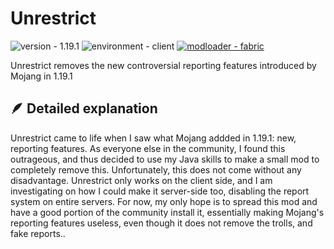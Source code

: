 # Unrestrict
![version - 1.19.1](https://img.shields.io/badge/version-1.19.1-3b8526)
![environment - client](https://img.shields.io/badge/environment-client-informational)
[![modloader - fabric](https://img.shields.io/badge/modloader-fabric-blueviolet?logo=fabric)](https://github.com/FabricMC/fabric)


Unrestrict removes the new controversial reporting features introduced by Mojang in 1.19.1

## 🪶 Detailed explanation
Unrestrict came to life when I saw what Mojang addded in 1.19.1: new, reporting features. As everyone else in the community, I found this outrageous, and thus decided to use my Java skills to make a small mod to completely remove this.
Unfortunately, this does not come without any disadvantage. Unrestrict only works on the client side, and I am investigating on how I could make it server-side too, disabling the report system on entire servers. For now, my only hope is to spread this mod and have a good portion of the community install it, essentially making Mojang's reporting features useless, even though it does not remove the trolls, and fake reports.. 
